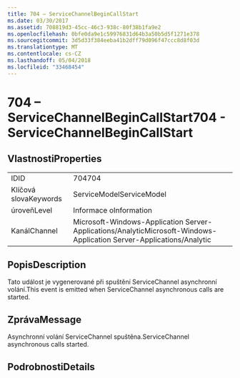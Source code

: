 ```yaml
---
title: 704 – ServiceChannelBeginCallStart
ms.date: 03/30/2017
ms.assetid: 708819d3-45cc-46c3-938c-80f38b1fa9e2
ms.openlocfilehash: 0bfe0da9e1c59976831d64b3a50b5d5f1271e378
ms.sourcegitcommit: 3d5d33f384eeba41b2dff79d096f47ccc8d8f03d
ms.translationtype: MT
ms.contentlocale: cs-CZ
ms.lasthandoff: 05/04/2018
ms.locfileid: "33468454"
---
```

# <a name="704---servicechannelbegincallstart"></a><span data-ttu-id="1bd7c-102">704 – ServiceChannelBeginCallStart</span><span class="sxs-lookup"><span data-stu-id="1bd7c-102">704 - ServiceChannelBeginCallStart</span></span>
## <a name="properties"></a><span data-ttu-id="1bd7c-103">Vlastnosti</span><span class="sxs-lookup"><span data-stu-id="1bd7c-103">Properties</span></span>  
  
|||  
|-|-|  
|<span data-ttu-id="1bd7c-104">ID</span><span class="sxs-lookup"><span data-stu-id="1bd7c-104">ID</span></span>|<span data-ttu-id="1bd7c-105">704</span><span class="sxs-lookup"><span data-stu-id="1bd7c-105">704</span></span>|  
|<span data-ttu-id="1bd7c-106">Klíčová slova</span><span class="sxs-lookup"><span data-stu-id="1bd7c-106">Keywords</span></span>|<span data-ttu-id="1bd7c-107">ServiceModel</span><span class="sxs-lookup"><span data-stu-id="1bd7c-107">ServiceModel</span></span>|  
|<span data-ttu-id="1bd7c-108">úroveň</span><span class="sxs-lookup"><span data-stu-id="1bd7c-108">Level</span></span>|<span data-ttu-id="1bd7c-109">Informace o</span><span class="sxs-lookup"><span data-stu-id="1bd7c-109">Information</span></span>|  
|<span data-ttu-id="1bd7c-110">Kanál</span><span class="sxs-lookup"><span data-stu-id="1bd7c-110">Channel</span></span>|<span data-ttu-id="1bd7c-111">Microsoft-Windows-Application Server-Applications/Analytic</span><span class="sxs-lookup"><span data-stu-id="1bd7c-111">Microsoft-Windows-Application Server-Applications/Analytic</span></span>|  
  
## <a name="description"></a><span data-ttu-id="1bd7c-112">Popis</span><span class="sxs-lookup"><span data-stu-id="1bd7c-112">Description</span></span>  
 <span data-ttu-id="1bd7c-113">Tato událost je vygenerované při spuštění ServiceChannel asynchronní volání.</span><span class="sxs-lookup"><span data-stu-id="1bd7c-113">This event is emitted when ServiceChannel asynchronous calls are started.</span></span>  
  
## <a name="message"></a><span data-ttu-id="1bd7c-114">Zpráva</span><span class="sxs-lookup"><span data-stu-id="1bd7c-114">Message</span></span>  
 <span data-ttu-id="1bd7c-115">Asynchronní volání ServiceChannel spuštěna.</span><span class="sxs-lookup"><span data-stu-id="1bd7c-115">ServiceChannel asynchronous calls started.</span></span>  
  
## <a name="details"></a><span data-ttu-id="1bd7c-116">Podrobnosti</span><span class="sxs-lookup"><span data-stu-id="1bd7c-116">Details</span></span>
